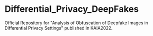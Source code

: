 # Differential_Privacy_DeepFakes
Official Repository for "Analysis of Obfuscation of Deepfake Images in Differential Privacy Settings" published in KAIA2022.
